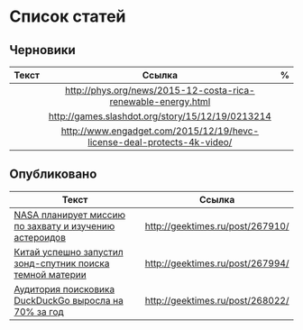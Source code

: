 # Список статей

## Черновики

|Текст|Ссылка|%|
|:-------------:|:-------------:|:-------------:|
||http://phys.org/news/2015-12-costa-rica-renewable-energy.html|
||http://games.slashdot.org/story/15/12/19/0213214|
||http://www.engadget.com/2015/12/19/hevc-license-deal-protects-4k-video/|

## Опубликовано

|Текст|Ссылка|
|----------|:-------------:|
|[NASA планирует миссию по захвату и изучению астероидов](done/done/t_NASA_Asteroid_Redirect_Mission.txt)|http://geektimes.ru/post/267910/|
|[Китай успешно запустил зонд-спутник поиска темной материи](done/t_China_dark_matter_hunter.html)|http://geektimes.ru/post/267994/|
|[Аудитория поисковика DuckDuckGo выросла на 70% за год](done/t_DuckDuckGo_70_percent.html)|http://geektimes.ru/post/268022/|
